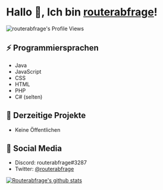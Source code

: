 # Hallo 👋, Ich bin [routerabfrage][Website]!
![routerabfrage's Profile Views](https://komarev.com/ghpvc/?username=routerabfrage)
## ⚡ Programmiersprachen
- Java
- JavaScript
- CSS
- HTML
- PHP
- C# (selten)

## 📑 Derzeitige Projekte
- Keine Öffentlichen

## 🤖 Social Media
- Discord: routerabfrage#3287
- Twitter: [@routerabfrage][Twitter]

[![Routerabfrage's github stats](https://github-readme-stats.vercel.app/api?username=routerabfrage)](https://github.com/anuraghazra/github-readme-stats)

[Website]: https://routerabfrage.net/
[Twitter]: https://twitter.com/routerabfrage
<!--
**routerabfrage/routerabfrage** is a ✨ _special_ ✨ repository because its `README.md` (this file) appears on your GitHub profile.

Here are some ideas to get you started:

- 🔭 I’m currently working on ...
- 🌱 I’m currently learning ...
- 👯 I’m looking to collaborate on ...
- 🤔 I’m looking for help with ...
- 💬 Ask me about ...
- 📫 How to reach me: ...
- 😄 Pronouns: ...
- ⚡ Fun fact: ...
-->
